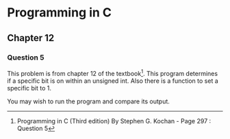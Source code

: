 # Programming in C
## Chapter 12
### Question 5

This problem is from chapter 12 of the textbook[^1]. This program determines if a specific bit is on within an unsigned int. Also there is a function to set a specific bit to 1.

You may wish to run the program and compare its output.


[^1]: Programming in C (Third edition) By Stephen G. Kochan - Page 297 : Question 5